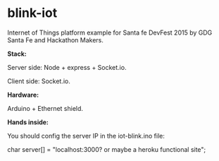 # blink-iot

Internet of Things platform example for Santa fe DevFest 2015 by GDG Santa Fe and Hackathon Makers.

<strong>Stack:</strong>

Server side: Node + express + Socket.io.

Client side: Socket.io.

<strong>Hardware:</strong>

Arduino + Ethernet shield.

<strong>Hands inside:</strong>

You should config the server IP in the iot-blink.ino file:

char server[] = "localhost:3000? or maybe a heroku functional site";
